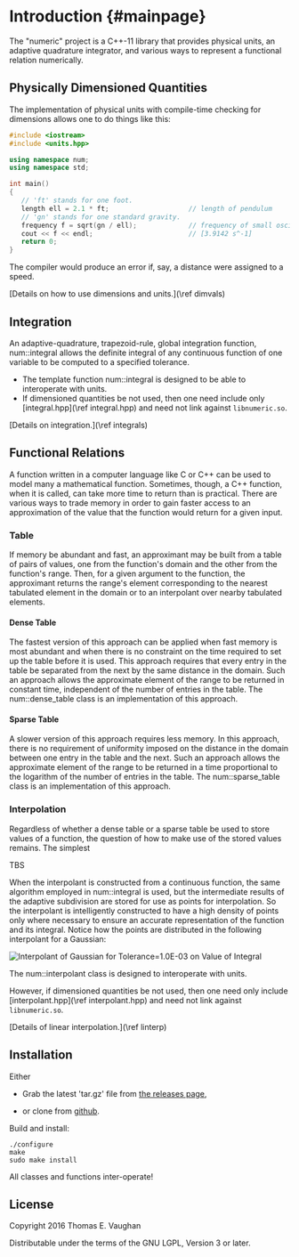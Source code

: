 
# Introduction  {#mainpage}

The "numeric" project is a C++-11 library that provides physical units, an
adaptive quadrature integrator, and various ways to represent a functional
relation numerically.

## Physically Dimensioned Quantities

The implementation of physical units with compile-time checking for dimensions
allows one to do things like this:

```cpp
#include <iostream>
#include <units.hpp>

using namespace num;
using namespace std;

int main()
{
   // 'ft' stands for one foot.
   length ell = 2.1 * ft;                    // length of pendulum
   // 'gn' stands for one standard gravity.
   frequency f = sqrt(gn / ell);             // frequency of small oscillations
   cout << f << endl;                        // [3.9142 s^-1]
   return 0;
}
```

The compiler would produce an error if, say, a distance were assigned to a
speed.

[Details on how to use dimensions and units.](\ref dimvals)

## Integration

An adaptive-quadrature, trapezoid-rule, global integration function,
num::integral allows the definite integral of any continuous function of one
variable to be computed to a specified tolerance.
- The template function num::integral is designed to be able to interoperate
  with units.
- If dimensioned quantities be not used, then one need include only
  [integral.hpp](\ref integral.hpp) and need not link against `libnumeric.so`.

[Details on integration.](\ref integrals)

## Functional Relations

A function written in a computer language like C or C++ can be used to model
many a mathematical function.  Sometimes, though, a C++ function, when it is
called, can take more time to return than is practical. There are various ways
to trade memory in order to gain faster access to an approximation of the value
that the function would return for a given input.

### Table

If memory be abundant and fast, an approximant may be built from a table of
pairs of values, one from the function's domain and the other from the
function's range.  Then, for a given argument to the function, the approximant
returns the range's element corresponding to the nearest tabulated element in
the domain or to an interpolant over nearby tabulated elements.

#### Dense Table

The fastest version of this approach can be applied when fast memory is most
abundant and when there is no constraint on the time required to set up the
table before it is used.  This approach requires that every entry in the table
be separated from the next by the same distance in the domain.  Such an
approach allows the approximate element of the range to be returned in constant
time, independent of the number of entries in the table.  The num::dense\_table
class is an implementation of this approach.

#### Sparse Table

A slower version of this approach requires less memory.  In this approach,
there is no requirement of uniformity imposed on the distance in the domain
between one entry in the table and the next.  Such an approach allows the
approximate element of the range to be returned in a time proportional to the
logarithm of the number of entries in the table. The num::sparse\_table class
is an implementation of this approach.

### Interpolation

Regardless of whether a dense table or a sparse table be used to store values
of a function, the question of how to make use of the stored values remains.
The simplest

TBS

When the interpolant is constructed from a continuous function, the same
algorithm employed in num::integral is used, but the intermediate results of
the adaptive subdivision are stored for use as points for interpolation.  So
the interpolant is intelligently constructed to have a high density of points
only where necessary to ensure an accurate representation of the function and
its integral. Notice how the points are distributed in the following
interpolant for a Gaussian:

![Interpolant of Gaussian for Tolerance=1.0E-03 on Value of Integral](interp_1.png)

The num::interpolant class is designed to interoperate with units.

However, if dimensioned quantities be not used, then one need only include
[interpolant.hpp](\ref interpolant.hpp) and need not link against
`libnumeric.so`.

[Details of linear interpolation.](\ref linterp)

## Installation

Either

 - Grab the latest 'tar.gz' file from [the releases
   page](https://github.com/tevaughan/numeric/releases),

 - or clone from [github](https://github.com/tevaughan/numeric).

Build and install:
```
./configure
make
sudo make install
```

All classes and functions inter-operate!

## License

Copyright 2016
Thomas E. Vaughan

Distributable under the terms of the GNU LGPL, Version 3 or later.

